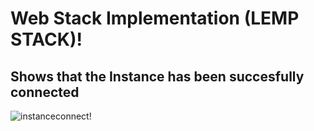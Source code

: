 # Web Stack Implementation (LEMP STACK)!

## Shows that the Instance has been succesfully connected

![instanceconnect!](./images/1_load.png)

